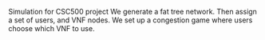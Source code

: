 Simulation for CSC500 project
We generate a fat tree network. Then assign a set of users, and VNF nodes.
We set up a congestion game where users choose which VNF to use.